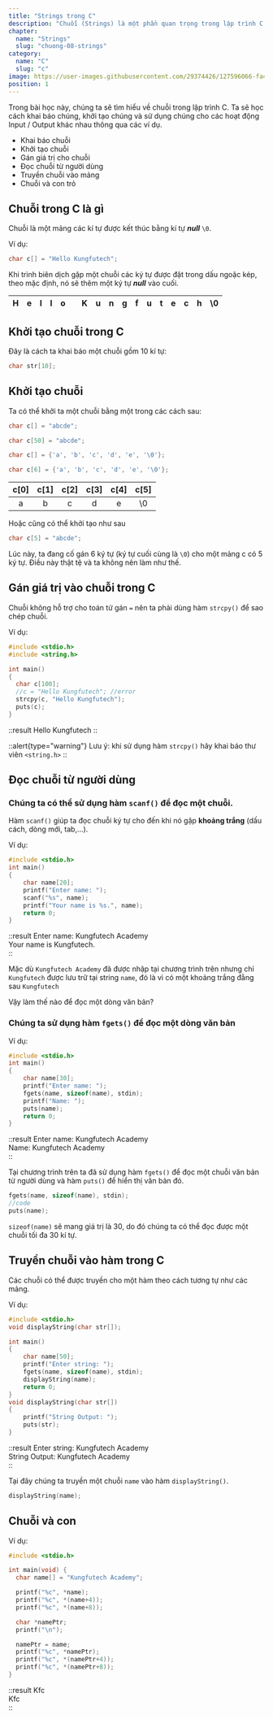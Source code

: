 ```yaml
---
title: "Strings trong C"
description: "Chuỗi (Strings) là một phần quan trọng trong lập trình C, và việc hiểu cách xử lý chuỗi là một kỹ năng cần thiết cho mọi lập trình viên. Bài viết này sẽ giúp bạn khám phá sâu hơn về cách làm việc với chuỗi trong C và tận dụng sức mạnh của chúng cho các bài toán sau này."
chapter:
  name: "Strings"
  slug: "chuong-08-strings"
category:
  name: "C"
  slug: "c"
image: https://user-images.githubusercontent.com/29374426/127596066-fa46df01-982f-4a72-b6d1-f7d8f5c5a9b3.png
position: 1
---
```


Trong bài học này, chúng ta sẽ tìm hiểu về chuỗi trong lập trình C. Ta sẽ học cách khai báo chúng, khởi tạo chúng và sử dụng chúng cho các hoạt động Input / Output khác nhau thông qua các ví dụ.

- Khai báo chuỗi
- Khởi tạo chuỗi
- Gán giá trị cho chuỗi
- Đọc chuỗi từ người dùng
- Truyền chuỗi vào mảng
- Chuỗi và con trỏ

## Chuỗi trong C là gì

Chuỗi là một mảng các kí tự được kết thúc bằng kí tự **_null_** `\0`.

Ví dụ:

```cpp
char c[] = "Hello Kungfutech";
```

Khi trình biên dịch gặp một chuỗi các ký tự được đặt trong dấu ngoặc kép, theo mặc định, nó sẽ thêm một ký tự **_null_** vào cuối.

| H   |  e  | l   | l   | o   |     | K   | u   | n   | g   | f   | u   | t   | e   | c   | h   | \0  |
| --- | :-: | --- | --- | --- | --- | --- | --- | --- | --- | --- | --- | --- | --- | --- | --- | --- |

## Khởi tạo chuỗi trong C

Đây là cách ta khai báo một chuỗi gồm 10 kí tự:

```cpp
char str[10];
```

## Khởi tạo chuỗi

Ta có thể khởi ta một chuỗi bằng một trong các cách sau:

```cpp
char c[] = "abcde";

char c[50] = "abcde";

char c[] = {'a', 'b', 'c', 'd', 'e', '\0'};

char c[6] = {'a', 'b', 'c', 'd', 'e', '\0'};
```

| c[0] | c[1] | c[2] | c[3] | c[4] | c[5] |
| :--: | :--: | :--: | :--: | :--: | :--: |
|  a   |  b   |  c   |  d   |  e   |  \0  |

Hoặc cũng có thể khởi tạo như sau

```cpp
char c[5] = "abcde";
```

Lúc này, ta đang cố gán 6 ký tự (ký tự cuối cùng là `\0`) cho một mảng c có 5 ký tự. Điều này thật tệ và ta không nên làm như thế.

## Gán giá trị vào chuỗi trong C

Chuỗi không hỗ trợ cho toán tử gán `=` nên ta phải dùng hàm `strcpy()` để sao chép chuỗi.

Ví dụ:

```cpp
#include <stdio.h>
#include <string.h>

int main()
{
  char c[100];
  //c = "Hello Kungfutech"; //error
  strcpy(c, "Hello Kungfutech");
  puts(c);
}
```

::result
Hello Kungfutech
::

::alert{type="warning"}
Lưu ý: khi sử dụng hàm `strcpy()` hãy khai báo thư viên `<string.h>`
::

## Đọc chuỗi từ người dùng

### Chúng ta có thể sử dụng hàm `scanf()` để đọc một chuỗi.

Hàm `scanf()` giúp ta đọc chuỗi ký tự cho đến khi nó gặp **khoảng trắng** (dấu cách, dòng mới, tab,...).

Ví dụ:

```cpp
#include <stdio.h>
int main()
{
    char name[20];
    printf("Enter name: ");
    scanf("%s", name);
    printf("Your name is %s.", name);
    return 0;
}
```

::result
Enter name: Kungfutech Academy</br>
Your name is Kungfutech.</br>
::

Mặc dù `Kungfutech Academy` đã được nhập tại chương trình trên nhưng chỉ `Kungfutech` được lưu trữ tại string `name`, đó là vì có một khoảng trắng đằng sau `Kungfutech`

Vậy làm thế nào để đọc một dòng văn bản?

### Chúng ta sử dụng hàm `fgets()` để đọc một dòng văn bản

Ví dụ:

```cpp
#include <stdio.h>
int main()
{
    char name[30];
    printf("Enter name: ");
    fgets(name, sizeof(name), stdin);
    printf("Name: ");
    puts(name);
    return 0;
}
```

::result
Enter name: Kungfutech Academy</br>
Name: Kungfutech Academy</br>
::

Tại chương trình trên ta đã sử dụng hàm `fgets()` để đọc một chuỗi văn bản từ người dùng và hàm `puts()` để hiển thị văn bản đó.

```cpp
fgets(name, sizeof(name), stdin);
//code
puts(name);
```

`sizeof(name)` sẽ mang giá trị là 30, do đó chúng ta có thể đọc được một chuỗi tối đa 30 kí tự.

## Truyền chuỗi vào hàm trong C

Các chuỗi có thể được truyền cho một hàm theo cách tương tự như các mảng.

Ví dụ:

```cpp
#include <stdio.h>
void displayString(char str[]);

int main()
{
    char name[50];
    printf("Enter string: ");
    fgets(name, sizeof(name), stdin);
    displayString(name);
    return 0;
}
void displayString(char str[])
{
    printf("String Output: ");
    puts(str);
}
```

::result
Enter string: Kungfutech Academy</br>
String Output: Kungfutech Academy</br>
::

Tại đây chúng ta truyền một chuỗi `name` vào hàm `displayString()`.

```cpp
displayString(name);
```

## Chuỗi và con

Ví dụ:

```cpp
#include <stdio.h>

int main(void) {
  char name[] = "Kungfutech Academy";

  printf("%c", *name);
  printf("%c", *(name+4));
  printf("%c", *(name+8));

  char *namePtr;
  printf("\n");

  namePtr = name;
  printf("%c", *namePtr);
  printf("%c", *(namePtr+4));
  printf("%c", *(namePtr+8));
}
```

::result
Kfc</br>
Kfc</br>
::
